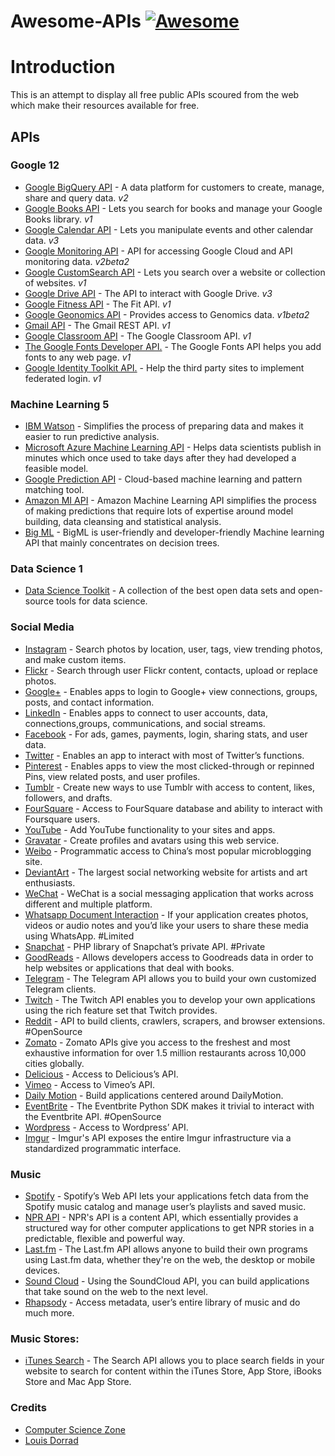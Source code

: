 # Awesome-APIs [![Awesome](https://cdn.rawgit.com/sindresorhus/awesome/d7305f38d29fed78fa85652e3a63e154dd8e8829/media/badge.svg)](https://github.com/sindresorhus/awesome)

# Introduction

This is an attempt to display all free public APIs scoured from the web which make their resources available for free.

APIs
-------
### Google 12

- [Google BigQuery API](https://cloud.google.com/bigquery/docs/reference/v2/) - A data platform for customers to create, manage, share and query data. *v2*
- [Google Books API](https://developers.google.com/books/) - Lets you search for books and manage your Google Books library. *v1*
- [Google Calendar API](https://developers.google.com/google-apps/calendar/?hl=en) - Lets you manipulate events and other calendar data. *v3*
- [Google Monitoring API](https://cloud.google.com/monitoring/api/) - API for accessing Google Cloud and API monitoring data. *v2beta2*
- [Google CustomSearch API](https://developers.google.com/custom-search/json-api/v1/overview) - Lets you search over a website or collection of websites. *v1*
- [Google Drive API](https://developers.google.com/drive/v2/reference/) - The API to interact with Google Drive. *v3*
- [Google Fitness API](https://developers.google.com/fit/?hl=en) - The Fit API. *v1*
- [Google Geonomics API](https://cloud.google.com/genomics/v1beta2/reference/) - Provides access to Genomics data. *v1beta2*
- [Gmail API](https://developers.google.com/gmail/api/?hl=en) - The Gmail REST API. *v1*
- [Google Classroom API](https://developers.google.com/classroom/?hl=en) - The Google Classroom API. *v1*
- [The Google Fonts Developer API.](https://developers.google.com/fonts/?hl=en) - The Google Fonts API helps you add fonts to any web page. *v1*
- [Google Identity Toolkit API.](https://developers.google.com/identity/) - Help the third party sites to implement federated login. *v1*

### Machine Learning 5

- [IBM Watson](https://developer.ibm.com/watson/) - Simplifies the process of preparing data and makes it easier to run predictive analysis.
- [Microsoft Azure Machine Learning API](https://azure.microsoft.com/en-us/services/machine-learning/api/) - Helps data scientists publish in minutes which once used to take days after they had developed a feasible model.
- [Google Prediction API](https://cloud.google.com/prediction/docs) - Cloud-based machine learning and pattern matching tool.
- [Amazon MI API](http://docs.aws.amazon.com/machine-learning/latest/APIReference/Welcome.html) - Amazon Machine Learning API simplifies the process of making predictions that require lots of expertise around model building, data cleansing and statistical analysis.
- [Big ML](https://bigml.com/developers/) - BigML is user-friendly and developer-friendly Machine learning API that mainly concentrates on decision trees.

### Data Science 1

- [Data Science Toolkit](https://github.com/petewarden/dstk) - A collection of the best open data sets and open-source tools for data science.

### Social Media 

- [Instagram](http://instagram.com/developer/) - Search photos by location, user, tags, view trending photos, and make custom items.
- [Flickr](https://www.flickr.com/services/api/) - Search through user Flickr content, contacts, upload or replace photos. 
- [Google+](https://developers.google.com/+/api/) - Enables apps to login to Google+ view connections, groups, posts, and contact information. 
- [LinkedIn](http://developer.linkedin.com/apis) - Enables apps to connect to user accounts, data, connections,groups, communications, and social streams. 
- [Facebook](https://developers.facebook.com/) - For ads, games, payments, login, sharing stats, and user data. 
- [Twitter](https://dev.twitter.com/) - Enables an app to interact with most of Twitter’s functions.
- [Pinterest](https://developers.pinterest.com/api_docs/) - Enables apps to view the most clicked-through or repinned Pins, view related posts, and user profiles.
- [Tumblr](https://www.tumblr.com/docs/en/api/v2) - Create new ways to use Tumblr with access to content, likes, followers, and drafts.
- [FourSquare](https://developer.foursquare.com/) - Access to FourSquare database and ability to interact with Foursquare users.
- [YouTube](https://developers.google.com/youtube/) - Add YouTube functionality to your sites and apps.
- [Gravatar](https://en.gravatar.com/site/implement/) - Create profiles and avatars using this web service.
- [Weibo](http://open.weibo.com/wiki/API%E6%96%87%E6%A1%A3/en) - Programmatic access to China’s most popular microblogging site.
- [DeviantArt](https://www.deviantart.com/developers/) - The largest social networking website for artists and art enthusiasts.
- [WeChat](http://dev.wechat.com/wechatapi) - WeChat is a social messaging application that works across different and multiple platform.
- [Whatsapp Document Interaction](https://www.whatsapp.com/faq/en/iphone/23559013) - If your application creates photos, videos or audio notes and you’d like your users to share these media using WhatsApp. #Limited
- [Snapchat](https://github.com/mgp25/SC-API) - PHP library of Snapchat’s private API. #Private
- [GoodReads](https://www.goodreads.com/api) - Allows developers access to Goodreads data in order to help websites or applications that deal with books.
- [Telegram](https://core.telegram.org/) - The Telegram API allows you to build your own customized Telegram clients.
- [Twitch](https://github.com/justintv/Twitch-API) - The Twitch API enables you to develop your own applications using the rich feature set that Twitch provides.
- [Reddit](https://github.com/reddit/reddit/wiki/API) - API to build clients, crawlers, scrapers, and browser extensions. #OpenSource
- [Zomato](https://developers.zomato.com/api) - Zomato APIs give you access to the freshest and most exhaustive information for over 1.5 million restaurants across 10,000 cities globally.
- [Delicious](https://delicious.com/developers) - Access to Delicious’s API.
- [Vimeo](https://developer.vimeo.com/) - Access to Vimeo’s API.
- [Daily Motion](https://developer.dailymotion.com/) - Build applications centered around DailyMotion.
- [EventBrite](https://github.com/eventbrite/eventbrite-sdk-python) - The Eventbrite Python SDK makes it trivial to interact with the Eventbrite API. #OpenSource
- [Wordpress](https://codex.wordpress.org/WordPress_APIs) - Access to Wordpress’ API.
- [Imgur](https://api.imgur.com/) - Imgur's API exposes the entire Imgur infrastructure via a standardized programmatic interface. 

### Music
- [Spotify](https://developer.spotify.com/web-api/) - Spotify’s Web API lets your applications fetch data from the Spotify music catalog and manage user’s playlists and saved music.
- [NPR API](http://www.npr.org/api/index) - NPR's API is a content API, which essentially provides a structured way for other computer applications to get NPR stories in a predictable, flexible and powerful way.
- [Last.fm](http://www.last.fm/api) -  The Last.fm API allows anyone to build their own programs using Last.fm data, whether they're on the web, the desktop or mobile devices.
- [Sound Cloud](https://developers.soundcloud.com/docs/api/guide) - Using the SoundCloud API, you can build applications that take sound on the web to the next level.
- [Rhapsody](https://developer.rhapsody.com/) - Access metadata, user’s entire library of music and do much more.

### Music Stores:
- [iTunes Search](http://www.apple.com/itunes/affiliates/resources/documentation/itunes-store-web-service-search-api.html) - The Search API allows you to place search fields in your website to search for content within the iTunes Store, App Store, iBooks Store and Mac App Store. 


### Credits

- [Computer Science Zone](http://www.computersciencezone.org/50-most-useful-apis-for-developers/)
- [Louis Dorrad](http://www.louisdorard.com/blog/machine-learning-apis-comparison)

